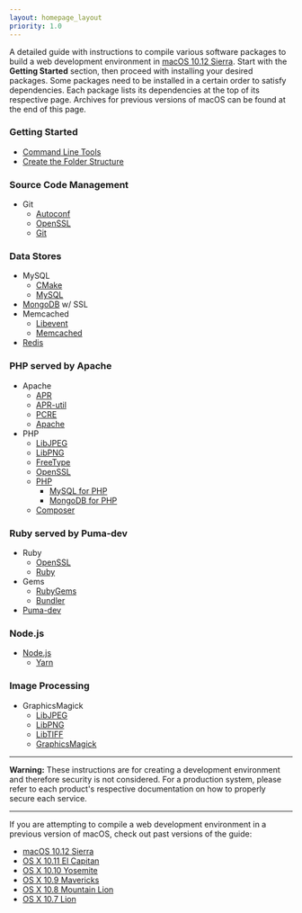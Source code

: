 ```yaml
---
layout: homepage_layout
priority: 1.0
---
```


A detailed guide with instructions to compile various software packages to build a web development environment in [macOS 10.12 Sierra](https://en.wikipedia.org/wiki/MacOS_Sierra). Start with the **Getting Started** section, then proceed with installing your desired packages. Some packages need to be installed in a certain order to satisfy dependencies. Each package lists its dependencies at the top of its respective page. Archives for previous versions of macOS can be found at the end of this page.

### Getting Started

- [Command Line Tools](/started-cli/)
- [Create the Folder Structure](/started-folders/)

### Source Code Management

- Git
	- [Autoconf](/autoconf/)
	- [OpenSSL](/openssl/)
	- [Git](/git/)

### Data Stores

- MySQL
	- [CMake](/cmake/)
	- [MySQL](/mysql/)
- [MongoDB](/mongodb/) w/ SSL
- Memcached
	- [Libevent](/libevent/)
	- [Memcached](/memcached/)
- [Redis](/redis/)

### PHP served by Apache
- Apache
	- [APR](/apr/)
	- [APR-util](/apr-util/)
	- [PCRE](/pcre/)
	- [Apache](/apache/)
- PHP
	- [LibJPEG](/libjpeg/)
	- [LibPNG](/libpng/)
	- [FreeType](/freetype/)
	- [OpenSSL](/openssl/)
	- [PHP](/php/)
		- [MySQL for PHP](/php-mysql/)
		- [MongoDB for PHP](/php-mongodb/)
	- [Composer](/composer/)

### Ruby served by Puma-dev

- Ruby
	- [OpenSSL](/openssl/)
	- [Ruby](/ruby/)
- Gems
	- [RubyGems](/rubygems/)
	- [Bundler](/bundler/)
- [Puma-dev](puma-dev/)

### Node.js

- [Node.js](/nodejs/)
	- [Yarn](/nodejs-yarn/)

### Image Processing

- GraphicsMagick
	- [LibJPEG](/libjpeg/)
	- [LibPNG](/libpng/)
	- [LibTIFF](/libtiff/)
	- [GraphicsMagick](/graphicsmagick/)

---

**Warning:** These instructions are for creating a development environment and therefore security is not considered. For a production system, please refer to each product's respective documentation on how to properly secure each service.

---

If you are attempting to compile a web development environment in a previous version of macOS, check out past versions of the guide:

- [macOS 10.12 Sierra](/archives/10.12-sierra/)
- [OS X 10.11 El Capitan](/archives/10.11-el-capitan/)
- [OS X 10.10 Yosemite](/archives/10.10-yosemite/)
- [OS X 10.9 Mavericks](/archives/10.9-mavericks/)
- [OS X 10.8 Mountain Lion](/archives/10.8-mountain-lion/)
- [OS X 10.7 Lion](/archives/10.7-lion/)
